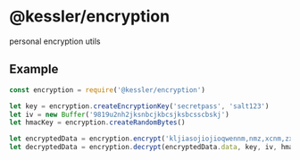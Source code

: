 # @kessler/encryption

personal encryption utils

## Example

```js
const encryption = require('@kessler/encryption')

let key = encryption.createEncryptionKey('secretpass', 'salt123')
let iv = new Buffer('9819u2nh2jksnbcjkbcsjksbcsscbskj')
let hmacKey = encryption.createRandomBytes()

let encryptedData = encryption.encrypt('kljiasojiojioqwennm,nmz,xcnm,zxcnkjlk', key, iv, hmacKey)
let decryptedData = encryption.decrypt(encryptedData.data, key, iv, hmacKey)
```